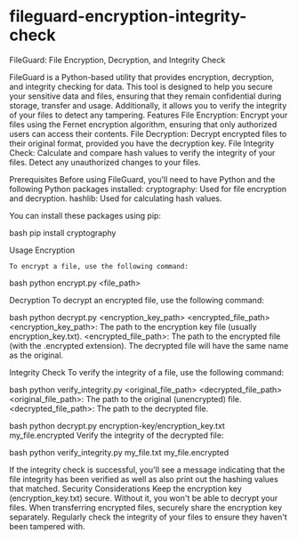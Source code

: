 # fileguard-encryption-integrity-check
FileGuard: File Encryption, Decryption, and Integrity Check

FileGuard is a Python-based utility that provides encryption, decryption, and integrity checking for data. This tool is designed to help you secure your sensitive data and files, ensuring that they remain confidential during storage, transfer and usage. Additionally, it allows you to verify the integrity of your files to detect any tampering.
Features
    File Encryption: Encrypt your files using the Fernet encryption algorithm, ensuring that only authorized users can access their contents.
    File Decryption: Decrypt encrypted files to their original format, provided you have the decryption key.
    File Integrity Check: Calculate and compare hash values to verify the integrity of your files. Detect any unauthorized changes to your files.

Prerequisites
Before using FileGuard, you'll need to have Python and the following Python packages installed:
    cryptography: Used for file encryption and decryption.
    hashlib: Used for calculating hash values.

You can install these packages using pip:

bash
    pip install cryptography

Usage
Encryption

    To encrypt a file, use the following command:

bash
    python encrypt.py <file_path>

Decryption
To decrypt an encrypted file, use the following command:

bash
python decrypt.py <encryption_key_path> <encrypted_file_path>
    <encryption_key_path>: The path to the encryption key file (usually encryption_key.txt).
    <encrypted_file_path>: The path to the encrypted file (with the .encrypted extension). The decrypted file will have the same name as the original.

Integrity Check
To verify the integrity of a file, use the following command:

bash
    python verify_integrity.py <original_file_path> <decrypted_file_path>
        <original_file_path>: The path to the original (unencrypted) file.
        <decrypted_file_path>: The path to the decrypted file.

bash
    python decrypt.py encryption-key/encryption_key.txt my_file.encrypted
    Verify the integrity of the decrypted file:

bash
    python verify_integrity.py my_file.txt my_file.encrypted

If the integrity check is successful, you'll see a message indicating that the file integrity has been verified as well as also print out the hashing values that matched.
Security Considerations
    Keep the encryption key (encryption_key.txt) secure. Without it, you won't be able to decrypt your files.
    When transferring encrypted files, securely share the encryption key separately.
    Regularly check the integrity of your files to ensure they haven't been tampered with.
